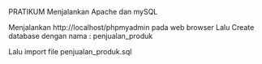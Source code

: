 PRATIKUM Menjalankan Apache dan mySQL

Menjalankan http://localhost/phpmyadmin pada web browser Lalu Create database dengan nama : penjualan_produk

Lalu import file penjualan_produk.sql
